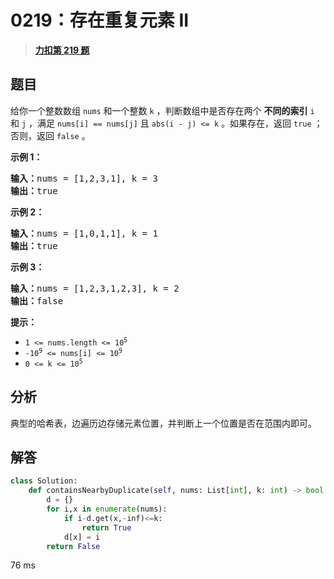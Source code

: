 # 0219：存在重复元素 II


> <u>**[力扣第 219 题](https://leetcode.cn/problems/contains-duplicate-ii/)**</u>

## 题目

<p>给你一个整数数组 <code>nums</code> 和一个整数 <code>k</code> ，判断数组中是否存在两个 <strong>不同的索引</strong><em> </em><code>i</code> 和<em> </em><code>j</code> ，满足 <code>nums[i] == nums[j]</code> 且 <code>abs(i - j) &lt;= k</code> 。如果存在，返回 <code>true</code> ；否则，返回 <code>false</code> 。</p>



<p><strong>示例 1：</strong></p>

<pre>
<strong>输入：</strong>nums = [1,2,3,1], k<em> </em>= 3
<strong>输出：</strong>true</pre>

<p><strong>示例 2：</strong></p>

<pre>
<strong>输入：</strong>nums = [1,0,1,1], k<em> </em>=<em> </em>1
<strong>输出：</strong>true</pre>

<p><strong>示例 3：</strong></p>

<pre>
<strong>输入：</strong>nums = [1,2,3,1,2,3], k<em> </em>=<em> </em>2
<strong>输出：</strong>false</pre>





<p><strong>提示：</strong></p>

<ul>
<li><code>1 &lt;= nums.length &lt;= 10<sup>5</sup></code></li>
<li><code>-10<sup>9</sup> &lt;= nums[i] &lt;= 10<sup>9</sup></code></li>
<li><code>0 &lt;= k &lt;= 10<sup>5</sup></code></li>
</ul>


## 分析

典型的哈希表，边遍历边存储元素位置，并判断上一个位置是否在范围内即可。

## 解答

```python
class Solution:
    def containsNearbyDuplicate(self, nums: List[int], k: int) -> bool:
        d = {}
        for i,x in enumerate(nums):
            if i-d.get(x,-inf)<=k:
                return True
            d[x] = i
        return False
```
76 ms


